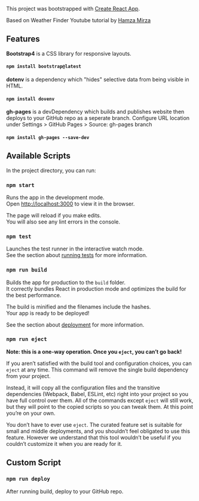 This project was bootstrapped with [Create React App](https://github.com/facebook/create-react-app).

Based on Weather Finder Youtube tutorial by [Hamza Mirza](https://www.youtube.com/watch?v=204C9yNeOYI)

## Features

**Bootstrap4** is a CSS library for responsive layouts.<br>

#### `npm install bootstrap@latest`

**dotenv** is a dependency which "hides" selective data from being visible in HTML.<br>

#### `npm install dovenv`

**gh-pages** is a devDependency which builds and publishes website then deploys to your GitHub repo as a seperate branch. Configure URL location under Settings > GitHub Pages > Source: gh-pages branch

#### `npm install gh-pages --save-dev`

## Available Scripts

In the project directory, you can run:

### `npm start`

Runs the app in the development mode.<br>
Open [http://localhost:3000](http://localhost:3000) to view it in the browser.

The page will reload if you make edits.<br>
You will also see any lint errors in the console.

### `npm test`

Launches the test runner in the interactive watch mode.<br>
See the section about [running tests](https://facebook.github.io/create-react-app/docs/running-tests) for more information.

### `npm run build`

Builds the app for production to the `build` folder.<br>
It correctly bundles React in production mode and optimizes the build for the best performance.

The build is minified and the filenames include the hashes.<br>
Your app is ready to be deployed!

See the section about [deployment](https://facebook.github.io/create-react-app/docs/deployment) for more information.

### `npm run eject`

**Note: this is a one-way operation. Once you `eject`, you can’t go back!**

If you aren’t satisfied with the build tool and configuration choices, you can `eject` at any time. This command will remove the single build dependency from your project.

Instead, it will copy all the configuration files and the transitive dependencies (Webpack, Babel, ESLint, etc) right into your project so you have full control over them. All of the commands except `eject` will still work, but they will point to the copied scripts so you can tweak them. At this point you’re on your own.

You don’t have to ever use `eject`. The curated feature set is suitable for small and middle deployments, and you shouldn’t feel obligated to use this feature. However we understand that this tool wouldn’t be useful if you couldn’t customize it when you are ready for it.

## Custom Script

### `npm run deploy`

After running build, deploy to your GitHub repo.
